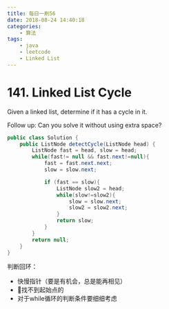 ```yaml
---
title: 每日一刷56
date: 2018-08-24 14:40:18
categories: 
    - 算法
tags:
    - java
    - leetcode
    - Linked List
---
```

# 141. Linked List Cycle
Given a linked list, determine if it has a cycle in it.

Follow up:
Can you solve it without using extra space?

```java
public class Solution {
    public ListNode detectCycle(ListNode head) {
        ListNode fast = head, slow = head;
        while(fast!= null && fast.next!=null){
            fast = fast.next.next;
            slow = slow.next;

            if (fast == slow){
                ListNode slow2 = head;
                while(slow!=slow2){
                    slow = slow.next;
                    slow2 = slow2.next;
                }
                return slow;
            }
        }
        return null;
    }
}
```
判断回环：
- 快慢指针（要是有机会，总是能再相见）
- 找不到起始点的
- 对于while循环的判断条件要细细考虑
